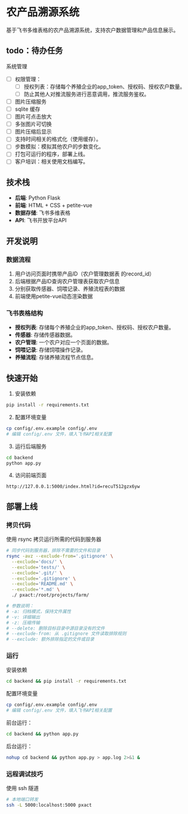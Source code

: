 # 农产品溯源系统

基于飞书多维表格的农产品溯源系统，支持农户数据管理和产品信息展示。

## todo：待办任务
系统管理
- [ ] 权限管理：
  - [ ] 授权列表：存储每个养殖企业的app_token、授权码、授权农户数量。
  - [ ] 防止其他人对推流服务进行恶意调用，推流服务鉴权。
- [ ] 图片压缩服务
- [ ] sqlite 缓存
- [ ] 图片可点击放大
- [ ] 多张图片可切换
- [ ] 图片压缩后显示
- [ ] 支持时间相关的格式化（使用缓存）。
- [ ] 步数模拟：模拟其他农户的步数变化。
- [ ] 打包可运行的程序，部署上线。
- [ ] 客户培训：相关使用文档编写。

## 技术栈

- **后端**: Python Flask
- **前端**: HTML + CSS + petite-vue
- **数据存储**: 飞书多维表格
- **API**: 飞书开放平台API

## 开发说明

### 数据流程
1. 用户访问页面时携带产品ID（农户管理数据表 的record_id）
2. 后端根据产品ID查询农户管理表获取农户信息
3. 分别获取传感器、饲喂记录、养殖流程表的数据
4. 前端使用petite-vue动态渲染数据

### 飞书表格结构
- **授权列表**: 存储每个养殖企业的app_token、授权码、授权农户数量。
- **传感器**: 存储传感器数据。
- **农户管理**: 一个农户对应一个页面的数据。
- **饲喂记录**: 存储饲喂操作记录。
- **养殖流程**: 存储养殖流程节点信息。


## 快速开始

1. 安装依赖
```bash
pip install -r requirements.txt
```

2. 配置环境变量
```bash
cp config/.env.example config/.env
# 编辑 config/.env 文件，填入飞书API相关配置
```

3. 运行后端服务
```bash
cd backend
python app.py
```

4. 访问前端页面
```
http://127.0.0.1:5000/index.html?id=recuT512gzx6yw
```

## 部署上线

### 拷贝代码
使用 rsync 拷贝运行所需的代码到服务器
```bash
# 同步代码到服务器，排除不需要的文件和目录
rsync -avz --exclude-from='.gitignore' \
  --exclude='docs/' \
  --exclude='tests/' \
  --exclude='.git/' \
  --exclude='.gitignore' \
  --exclude='README.md' \
  --exclude='*.md' \
  ./ pxact:/root/projects/farm/

# 参数说明：
# -a: 归档模式，保持文件属性
# -v: 详细输出
# -z: 压缩传输
# --delete: 删除目标目录中源目录没有的文件
# --exclude-from: 从 .gitignore 文件读取排除规则
# --exclude: 额外排除指定的文件或目录
```

### 运行

安装依赖
```bash
cd backend && pip install -r requirements.txt
```

配置环境变量
```bash
cp config/.env.example config/.env
# 编辑 config/.env 文件，填入飞书API相关配置
```

前台运行：
```bash
cd backend && python app.py
```

后台运行：
```bash
nohup cd backend && python app.py > app.log 2>&1 &
```

### 远程调试技巧

使用 ssh 隧道
```bash
# 本地端口转发
ssh -L 5000:localhost:5000 pxact
```